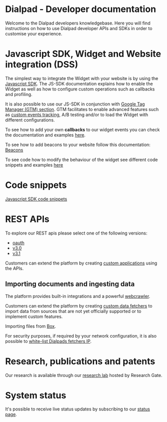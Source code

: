 # Dialpad - Developer documentation

Welcome to the Dialpad developers knowledgebase. Here you will find instructions
on how to use Dialpad developer APIs and SDKs in order to customise your experience.


# Javascript SDK, Widget and Website integration (DSS)

The simplest way to integrate the Widget with your website is by using the
[Javascript SDK](./javascript-sdk). The JS-SDK documentation explains how to
enable the Widget as well as how to configure custom operations such as callbacks and profiling.

It is also possible to use our JS-SDK in conjunction with
[Google Tag Manager (GTM) section](./google-tag-manager). GTM facilitates to
enable advanced features such as [custom events tracking](./tracking-documentation),
A/B testing and/or to load the Widget with different configurations.

To see how to add your own **callbacks** to our widget events you can check the
documentation and examples [here](./custom-callbacks).

To see how to add beacons to your website follow this documentation: [Beacons](./beacons.md)

To see code how to modify the behaviour of the widget see different code snippets and examples [here](./snippets)

# Code snippets
[Javascript SDK code snippets](./snippets)

# REST APIs

To explore our REST apis please select one of the following versions:

* [oauth](https://petstore.swagger.io/?url=https://api.eu.karehq.com/oauth/swagger.json)
* [v3.0](https://petstore.swagger.io/?url=https://api.eu.karehq.com/v3.0/swagger.json)
* [v3.1](https://petstore.swagger.io/?url=https://api.eu.karehq.com/v3.1/swagger.json)

Customers can extend the platform by creating
[custom applications](./custom-apps) using the APIs.

## Importing documents and ingesting data

The platform provides built-in integrations and a powerful [webcrawler](./bot).


Customers can extend the platform by creating
[custom data fetchers](./custom-fetchers) to import data from sources that are
not yet officially supported or to implement custom features.

Importing files from [Box](./integrations/box/oauth).

For security purposes, if required by your network configuration, it is also
possible to [white-list Dialpads fetchers IP](./whitelisting).

# Research, publications and patents

Our research is available through our [research lab](https://www.researchgate.net/lab/KARE-Knowledgeware-Michele-Sama) hosted by Research Gate.

# System status

It's possible to receive live status updates by subscribing to our [status page](https://karehq.statuspage.io/).


<script>
  window.GLR = {
    appId: 'dd940b54-b7d6-4372-9829-9287218bfb00'
  };
  (function(w, d, s){
    var j = document.createElement(s); j.async = 1; j.type = 'text/javascript'; j.src = 'https://widget.eu.karehq.com/latest.js';
    w.GLR = w.GLR || {};
    d.getElementsByTagName('head')[0].appendChild(j);
  })(window, document, 'script');
</script>

